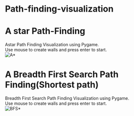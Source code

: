 # Path-finding-visualization

# A star Path-Finding
Astar Path Finding Visualization using Pygame.<br>
Use mouse to create walls and press enter to start.<br>
![A*](https://octodex.github.com/images/astar.png)
<br>
# A Breadth First Search Path Finding(Shortest path)
Breadth First Search Path Finding Visualization using Pygame.<br>
Use mouse to create walls and press enter to start.<br>
![BFS*](https://octodex.github.com/images/bfs.png)
